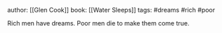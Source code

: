 author: [[Glen Cook]]
book: [[Water Sleeps]]
tags: #dreams #rich #poor

Rich men have dreams. Poor men die to make them come true.